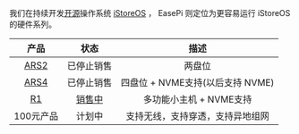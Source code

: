 我们在持续开发[开源](https://github.com/istoreos/istoreos)操作系统 [iStoreOS](/zh/guide/istoreos/) ， 
EasePi 则定位为更容易运行 iStoreOS 的硬件系列。

| 产品 | 状态 | 描述 |
| :----: | :----: |  :----: |
| [ARS2](/zh/guide/easepi-ars2/) | 已停止销售 | 两盘位 |
| [ARS4](/zh/guide/easepi-ars4/) | 已停止销售 | 四盘位 + NVME支持(以后支持 NVME) |
| [R1](/zh/guide/easepi-r1/) | [销售中](https://item.taobao.com/item.htm?ft=t&id=851159153974) | 多功能小主机 + NVME支持 |
| 100元产品 | 计划中 | 支持无线，支持穿透，支持异地组网 |